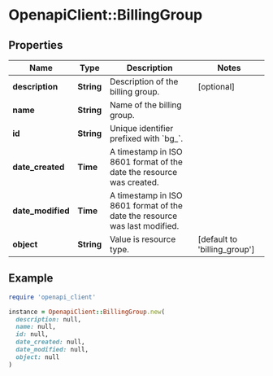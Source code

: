 # OpenapiClient::BillingGroup

## Properties

| Name | Type | Description | Notes |
| ---- | ---- | ----------- | ----- |
| **description** | **String** | Description of the billing group. | [optional] |
| **name** | **String** | Name of the billing group. |  |
| **id** | **String** | Unique identifier prefixed with &#x60;bg_&#x60;. |  |
| **date_created** | **Time** | A timestamp in ISO 8601 format of the date the resource was created. |  |
| **date_modified** | **Time** | A timestamp in ISO 8601 format of the date the resource was last modified. |  |
| **object** | **String** | Value is resource type. | [default to &#39;billing_group&#39;] |

## Example

```ruby
require 'openapi_client'

instance = OpenapiClient::BillingGroup.new(
  description: null,
  name: null,
  id: null,
  date_created: null,
  date_modified: null,
  object: null
)
```

